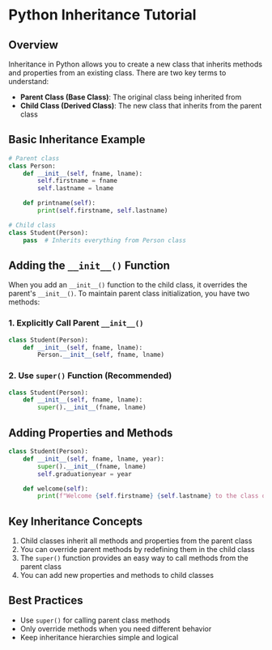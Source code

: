 # Python Inheritance Tutorial

## Overview
Inheritance in Python allows you to create a new class that inherits methods and properties from an existing class. There are two key terms to understand:

- **Parent Class (Base Class)**: The original class being inherited from
- **Child Class (Derived Class)**: The new class that inherits from the parent class

## Basic Inheritance Example

```python
# Parent class
class Person:
    def __init__(self, fname, lname):
        self.firstname = fname
        self.lastname = lname

    def printname(self):
        print(self.firstname, self.lastname)

# Child class
class Student(Person):
    pass  # Inherits everything from Person class
```

## Adding the `__init__()` Function

When you add an `__init__()` function to the child class, it overrides the parent's `__init__()`. To maintain parent class initialization, you have two methods:

### 1. Explicitly Call Parent `__init__()`
```python
class Student(Person):
    def __init__(self, fname, lname):
        Person.__init__(self, fname, lname)
```

### 2. Use `super()` Function (Recommended)
```python
class Student(Person):
    def __init__(self, fname, lname):
        super().__init__(fname, lname)
```

## Adding Properties and Methods

```python
class Student(Person):
    def __init__(self, fname, lname, year):
        super().__init__(fname, lname)
        self.graduationyear = year

    def welcome(self):
        print(f"Welcome {self.firstname} {self.lastname} to the class of {self.graduationyear}")
```

## Key Inheritance Concepts

1. Child classes inherit all methods and properties from the parent class
2. You can override parent methods by redefining them in the child class
3. The `super()` function provides an easy way to call methods from the parent class
4. You can add new properties and methods to child classes

## Best Practices

- Use `super()` for calling parent class methods
- Only override methods when you need different behavior
- Keep inheritance hierarchies simple and logical